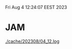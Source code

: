 Fri Aug  4 12:24:07 EEST 2023
# JAM
<a href='./cache/202308/04_12.log'>./cache/202308/04_12.log</a>
